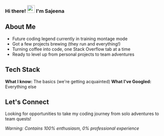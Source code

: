 ### Hi there! <img src="https://media0.giphy.com/media/v1.Y2lkPTc5MGI3NjExa3Qxd2ZjY3JxY2RpYXEyNmRybzR1emo1cDczZXVmNnVlMWJseDZuaCZlcD12MV9pbnRlcm5hbF9naWZfYnlfaWQmY3Q9Zw/Wj7lNjMNDxSmc/giphy.gif" width="25"/> I'm Sajeena

## About Me
- Future coding legend currently in training montage mode
- Got a few projects brewing (they run and everything!)
- Turning coffee into code, one Stack Overflow tab at a time
- Ready to level up from personal projects to team adventures

## Tech Stack
**What I know:** The basics (we're getting acquainted)
**What I've Googled:** Everything else

## Let's Connect
Looking for opportunities to take my coding journey from solo adventures to team quests!

*Warning: Contains 100% enthusiasm, 0% professional experience*
